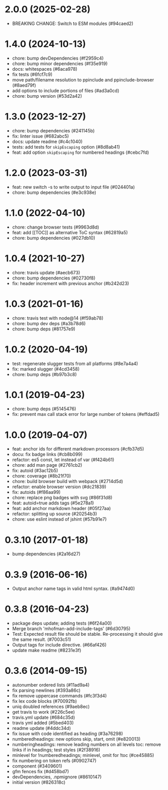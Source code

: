 # 2.0.0 (2025-02-28)

- BREAKING CHANGE: Switch to ESM modules (#94caed2)

# 1.4.0 (2024-10-13)

- chore: bump devDependencies (#f2959c4)
- chore: bump minor dependencies (#f35e919)
- docs: whitespaces (#6aca978)
- fix tests (#6fcf7c9)
- move path/filename resolution to ppinclude and ppinclude-browser (#8aed79f)
- add options to include portions of files (#ad3a0cd)
- chore: bump version (#53d2a42)

# 1.3.0 (2023-12-27)

- chore: bump dependencies (#241145b)
- fix: linter issue (#682abc5)
- docs: update readme (#c4c1040)
- tests: add tests for `skipEscaping` option (#8d8ab41)
- feat: add option `skipEscaping` for numbered headings (#cebc7fd)

# 1.2.0 (2023-03-31)

- feat: new switch -s to write output to input file (#024401a)
- chore: bump dependencies (#e3c938e)

# 1.1.0 (2022-04-10)

- chore: change browser tests (#9963d8d)
- feat: add \[\[TOC]] as alternative ToC syntax (#62819a5)
- chore: bump dependencies (#027db10)

# 1.0.4 (2021-10-27)

- chore: travis update (#aecb673)
- chore: bump dependencies (#02730f8)
- fix: header increment with previous anchor (#b242d23)

# 1.0.3 (2021-01-16)

- chore: travis test with node@14 (#f59ab78)
- chore: bump dev deps (#a3b78d6)
- chore: bump deps (#81757e9)

# 1.0.2 (2020-04-19)

- test: regenerate slugger tests from all platforms (#8e7a4a4)
- fix: marked slugger (#4cd3458)
- chore: bump deps (#b97b3c8)

# 1.0.1 (2019-04-23)

- chore: bump deps (#5145476)
- fix: prevent max call stack error for large number of tokens (#effdad5)

# 1.0.0 (2019-04-07)

- feat: anchor ids for different markdown processors (#cfb37d5)
- docu: fix badge links (#cb8b099)
- refactor: es5 const, let instead of var (#f424b61)
- chore: add man page (#2761cb2)
- fix: autoid (#3ac12b5)
- chore: coverage (#8b21f70)
- chore: build browser build with webpack (#2714d5d)
- refactor: enable browser version (#dc21839)
- fix: autoids (#f86aa99)
- chore: replace png badges with svg (#86f31d8)
- feat: autoid=true adds <a name> tags (#5e278a1)
- feat: add anchor markdown header (#05f27aa)
- refactor: splitting up source (#20254b3)
- chore: use eslint instead of jshint (#57b91e7)

# 0.3.10 (2017-01-18)

- bump dependencies (#2a16d27)

# 0.3.9 (2016-06-16)

- Output anchor name tags in valid html syntax. (#a9474d0)

# 0.3.8 (2016-04-23)

- package deps update; adding tests (#6f24a00)
- Merge branch 'mhofman-add-include-tags' (#6d30795)
- Test: Expected result file should be stable. Re-processing it should give the same result. (#7003c51)
- Output tags for include directive. (#66af426)
- update make readme (#8231e3f)

# 0.3.6 (2014-09-15)

- autonumber ordered lists (#11ad9a4)
- fix parsing newlines (#393a86c)
- fix remove uppercase commands (#fc3f3d4)
- fix lex code blocks (#70092fb)
- uniq doubled references (#9aeb8ec)
- get travis to work (#226c5ee)
- travis.yml update (#684c35d)
- travis yml added (#5bed403)
- readme update (#4ddc34d)
- fix issue with code identified as heading (#3a76298)
- numberedheadings: new options skip, start, omit (#e820013)
- numberingheadings: remove leading numbers on all levels toc: remove links if in headings; test styles (#2f38916)
- minlevel for !numberedheadings; minlevel, omit for !toc (#ce45885)
- fix numbering on token refs (#0902747)
- component (#3409601)
- gfm fences fix (#d458bd7)
- devDependencies, .npmignore (#8610147)
- initial version (#826318c)

